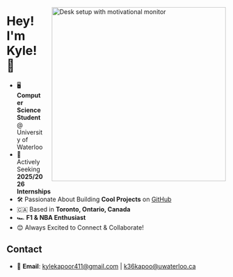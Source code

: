 <p align="left">
  <img 
    src="https://images.unsplash.com/photo-1503437313881-503a91226402?q=80&w=2832&auto=format&fit=crop&ixlib=rb-4.0.3&ixid=M3wxMjA3fDB8MHxwaG90by1wYWdlfHx8fGVufDB8fHx8fA%3D%3D" 
    width="400" 
    alt="Desk setup with motivational monitor" 
    align="right" 
    style="margin: 10px 0 10px 20px;" 
  />

  <h1>Hey! I'm Kyle! 👋</h1>

  <ul>
    <li>🖥️ <b>Computer Science Student</b> @ University of Waterloo</li>
    <li>🚀 Actively Seeking <b>2025/2026 Internships</b></li>
    <li>🛠️ Passionate About Building <b>Cool Projects</b> on <a href="https://github.com/kylekapoor?tab=repositories">GitHub</a></li>
    <li>🇨🇦 Based in <b>Toronto, Ontario, Canada</b></li>
    <li>🏎️ <b>F1 & NBA Enthusiast</b></li>
    <li>😊 Always Excited to Connect & Collaborate!</li>
  </ul>

  <h2>Contact</h2>
  <ul>
    <li>📧 <b>Email</b>: <a href="mailto:kylekapoor411@gmail.com">kylekapoor411@gmail.com</a> | <a href="mailto:k36kapoo@uwaterloo.ca">k36kapoo@uwaterloo.ca</a></li>
  </ul>
</p>
